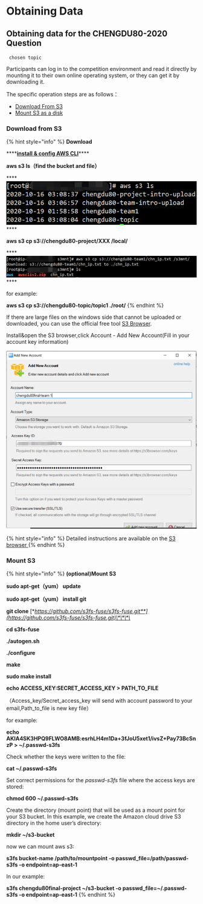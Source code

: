 # Obtaining  Data

## Obtaining data for the CHENGDU80-2020 Question

```text
 chosen topic
```

Participants can log in to the competition environment and read it directly by mounting it to their own online operating system, or they can get it by downloading it.

The specific operation steps are as follows：

* [Download From S3](obtaining-data.md#download-from-s3)
* [Mount S3 as a disk](obtaining-data.md#mount-s3)

### **Download from S3**

{% hint style="info" %}
**Download**

\*\*\*\*[**install & config AWS CLI**](../../service-documents/aws-cli.md)\*\*\*\*

**aws s3 ls（find the bucket and file）**

\*\*\*\*![](../../.gitbook/assets/image%20%2899%29.png) ****

**aws s3 cp s3://chengdu80-project/XXX /local/**

\*\*\*\*![](../../.gitbook/assets/1603077877-1-.png) ****

for example:

**aws s3 cp s3://chengdu80-topic/topic1 ./root/**
{% endhint %}

If there are large files on the windows side that cannot be uploaded or downloaded, you can use the official free tool [S3 Browser](https://s3browser.com/download/s3browser-9-2-1.exe).

Install&open the S3 browser,click Account - Add New Account\(Fill in your account key information\)

![](../../.gitbook/assets/image-s3browser.jpg)

{% hint style="info" %}
Detailed instructions are available on the [S3 browser ](https://s3browser.com/s3browser-first-run.aspx)
{% endhint %}



### **Mount S3**

{% hint style="info" %}
**\(optional\)Mount S3**

**sudo apt-get（yum） update**

**sudo apt-get（yum） install git**

**git clone** [**https://github.com/s3fs-fuse/s3fs-fuse.git**](https://github.com/s3fs-fuse/s3fs-fuse.git)\*\*\*\*

**cd s3fs-fuse**

**./autogen.sh**

**./configure**

**make**

**sudo make install**

**echo ACCESS\_KEY:SECRET\_ACCESS\_KEY &gt; PATH\_TO\_FILE**

（Access\_key/Secret\_access\_key will send with account password to your email,Path\_to\_file is new key file）

for example:

**echo AKIA4SK3HPQ9FLWO8AMB:esrhLH4m1Da+3fJoU5xet1/ivsZ+Pay73BcSnzP &gt; ~/.passwd-s3fs**

Check whether the keys were written to the file:

**cat ~/.passwd-s3fs**

Set correct permissions for the _passwd-s3fs_ file where the access keys are stored:

**chmod 600 ~/.passwd-s3fs**

Create the directory \(mount point\) that will be used as a mount point for your S3 bucket. In this example, we create the Amazon cloud drive S3 directory in the home user’s directory:

**mkdir ~/s3-bucket**

now we can mount aws s3:

**s3fs bucket-name /path/to/mountpoint -o passwd\_file=/path/passwd-s3fs -o endpoint=ap-east-1**

In our example:

**s3fs chengdu80final-project ~/s3-bucket -o passwd\_file=~/.passwd-s3fs -o endpoint=ap-east-1**
{% endhint %}


